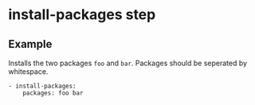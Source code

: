 # install-packages step

## Example

Installs the two packages `foo` and `bar`. Packages should be seperated by whitespace.

    - install-packages:
        packages: foo bar

